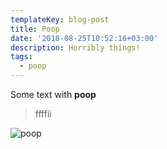 ```yaml
---
templateKey: blog-post
title: Poop
date: '2018-08-25T10:52:16+03:00'
description: Horribly things!
tags:
  - poop
---
```

Some text with **poop**

> ffffii

![poop](/img/products-full-width.jpg)
